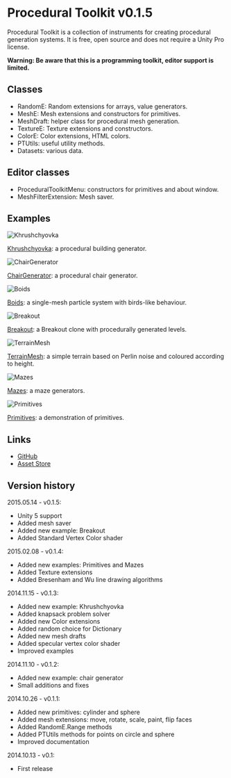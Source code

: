 # Procedural Toolkit v0.1.5

Procedural Toolkit is a collection of instruments for creating procedural generation systems. It is free, open source and does not require a Unity Pro license.

**Warning: Be aware that this is a programming toolkit, editor support is limited.**

## Classes
* RandomE: Random extensions for arrays, value generators.
* MeshE: Mesh extensions and constructors for primitives.
* MeshDraft: helper class for procedural mesh generation.
* TextureE: Texture extensions and constructors.
* ColorE: Color extensions, HTML colors.
* PTUtils: useful utility methods.
* Datasets: various data.

## Editor classes
* ProceduralToolkitMenu: constructors for primitives and about window.
* MeshFilterExtension: Mesh saver.

## Examples

![Khrushchyovka](http://syomus.com/ProceduralToolkit/screenshot-khrushchyovka-500.jpg)

[Khrushchyovka](http://syomus.com/ProceduralToolkit/Khrushchyovka): a procedural building generator.

![ChairGenerator](http://syomus.com/ProceduralToolkit/screenshot-chair-500.jpg)

[ChairGenerator](http://syomus.com/ProceduralToolkit/ChairGenerator): a procedural chair generator.

![Boids](http://syomus.com/ProceduralToolkit/screenshot-boids-500.jpg)

[Boids](http://syomus.com/ProceduralToolkit/Boids): a single-mesh particle system with birds-like behaviour.

![Breakout](http://syomus.com/ProceduralToolkit/screenshot-breakout-500.jpg)

[Breakout](http://syomus.com/ProceduralToolkit/Breakout): a Breakout clone with procedurally generated levels.

![TerrainMesh](http://syomus.com/ProceduralToolkit/screenshot-terrain-500.jpg)

[TerrainMesh](http://syomus.com/ProceduralToolkit/TerrainMesh): a simple terrain based on Perlin noise and coloured according to height.

![Mazes](http://syomus.com/ProceduralToolkit/screenshot-mazes-500.jpg)

[Mazes](http://syomus.com/ProceduralToolkit/Mazes): a maze generators.

![Primitives](http://syomus.com/ProceduralToolkit/screenshot-primitives-500.jpg)

[Primitives](http://syomus.com/ProceduralToolkit/Primitives): a demonstration of primitives.

## Links
* [GitHub](https://github.com/Syomus/ProceduralToolkit)
* [Asset Store](https://www.assetstore.unity3d.com/#!/content/16508)

## Version history
2015.05.14 - v0.1.5:
* Unity 5 support
* Added mesh saver
* Added new example: Breakout
* Added Standard Vertex Color shader

2015.02.08 - v0.1.4:
* Added new examples: Primitives and Mazes
* Added Texture extensions
* Added Bresenham and Wu line drawing algorithms

2014.11.15 - v0.1.3:
* Added new example: Khrushchyovka
* Added knapsack problem solver
* Added new Color extensions
* Added random choice for Dictionary
* Added new mesh drafts
* Added specular vertex color shader
* Improved examples

2014.11.10 - v0.1.2:
* Added new example: chair generator
* Small additions and fixes

2014.10.26 - v0.1.1:
* Added new primitives: cylinder and sphere
* Added mesh extensions: move, rotate, scale, paint, flip faces
* Added RandomE.Range methods
* Added PTUtils methods for points on circle and sphere
* Improved documentation

2014.10.13 - v0.1:
* First release
